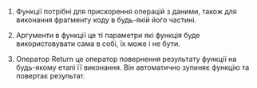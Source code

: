 1. Функції потрібні для прискорення операцій з даними, також для виконання фрагменту коду в будь-якій його частині.

2. Аргументи в функції це ті параметри які функція буде використовувати сама в собі, їх може і не бути.

3. Оператор Return це оператор повернення результату функції на будь-якому етапі її виконання. Він автоматично зупиняє функцію та повертає результат. 
